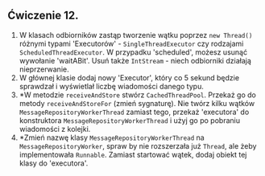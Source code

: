 ## Ćwiczenie 12.

1. W klasach odbiorników zastąp tworzenie wątku poprzez `new Thread()`
   różnymi typami 'Executorów' - `SingleThreadExecutor` czy rodzajami `ScheduledThreadExecutor`.
   W przypadku 'scheduled', możesz usunąć wywołanie 'waitABit'.
   Usuń także `IntStream` - niech odbiorniki działają nieprzerwanie.
2. W głównej klasie dodaj nowy 'Executor', który co 5 sekund będzie
   sprawdzał i wyświetlał liczbę wiadomości danego typu.
3. *W metodzie `receiveAndStore` stwórz `CachedThreadPool`. Przekaż go do metody
   `receiveAndStoreFor` (zmień sygnaturę).
   Nie twórz kilku wątków `MessageRepositoryWorkerThread` zamiast tego, przekaż 'executora'
   do konstruktora `MessageRepositoryWorkerThread` i użyj go po pobraniu wiadomości z kolejki.
4. *Zmień nazwę klasy `MessageRepositoryWorkerThread` na `MessageRepositoryWorker`,
   spraw by nie rozszerzała już `Thread`, ale żeby implementowała `Runnable`.
   Zamiast startować wątek, dodaj obiekt tej klasy do 'executora'.
